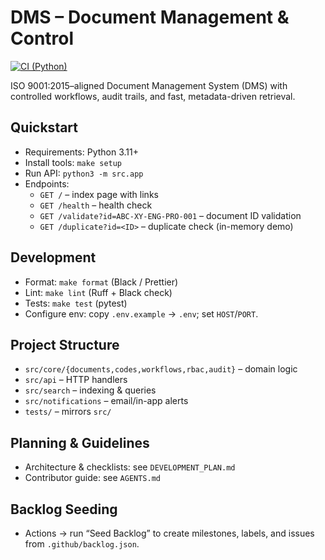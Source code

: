 # DMS – Document Management & Control

[![CI (Python)](https://github.com/PHYX-T/DMS/actions/workflows/ci-python.yml/badge.svg)](https://github.com/PHYX-T/DMS/actions/workflows/ci-python.yml)

ISO 9001:2015–aligned Document Management System (DMS) with controlled workflows, audit trails, and fast, metadata-driven retrieval.

## Quickstart
- Requirements: Python 3.11+
- Install tools: `make setup`
- Run API: `python3 -m src.app`
- Endpoints:
  - `GET /` – index page with links
  - `GET /health` – health check
  - `GET /validate?id=ABC-XY-ENG-PRO-001` – document ID validation
  - `GET /duplicate?id=<ID>` – duplicate check (in-memory demo)

## Development
- Format: `make format` (Black / Prettier)
- Lint: `make lint` (Ruff + Black check)
- Tests: `make test` (pytest)
- Configure env: copy `.env.example` → `.env`; set `HOST`/`PORT`.

## Project Structure
- `src/core/{documents,codes,workflows,rbac,audit}` – domain logic
- `src/api` – HTTP handlers
- `src/search` – indexing & queries
- `src/notifications` – email/in-app alerts
- `tests/` – mirrors `src/`

## Planning & Guidelines
- Architecture & checklists: see `DEVELOPMENT_PLAN.md`
- Contributor guide: see `AGENTS.md`

## Backlog Seeding
- Actions → run “Seed Backlog” to create milestones, labels, and issues from `.github/backlog.json`.

